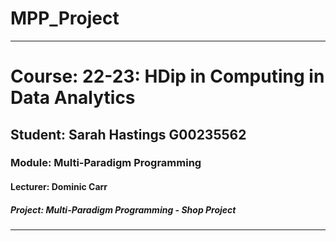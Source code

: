 # MPP_Project
***
# Course: 22-23: HDip in Computing in Data Analytics
## Student: Sarah Hastings G00235562
### Module: Multi-Paradigm Programming
#### Lecturer: Dominic Carr
##### Project: Multi-Paradigm Programming - Shop Project 
***
